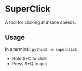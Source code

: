 # SuperClick
A tool for clicking at insane speeds.
## Usage
In a terminal:
```python3 -m superclick```
- Hold S+C to click
- Press S+Q to quit
